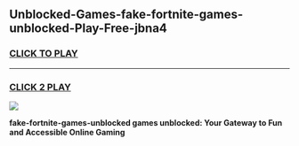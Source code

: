 
## Unblocked-Games-fake-fortnite-games-unblocked-Play-Free-jbna4
<h3>
<a href="https://premium76.site?title=fake-fortnite-games-unblocked&ref=15A">CLICK TO PLAY</a></h3>
<hr>

<h3>
<a href="https://premium76.site?title=fake-fortnite-games-unblocked&ref=15A">CLICK 2 PLAY</a>
  
</h3>

<a href="https://premium76.site?title=fake-fortnite-games-unblocked&ref=15A"><img src="https://clearcache.store/games.png"></a>


**fake-fortnite-games-unblocked games unblocked: Your Gateway to Fun and Accessible Online Gaming**

